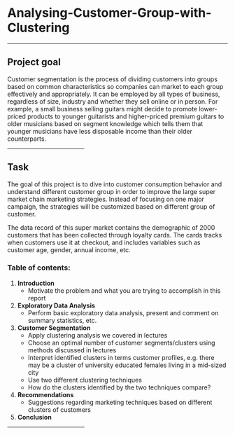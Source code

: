 # Analysing-Customer-Group-with-Clustering

---

## Project goal
Customer segmentation is the process of dividing customers into groups based on common characteristics so companies can market to each group effectively and appropriately. It can be employed by all types of business, regardless of size, industry and whether they sell online or in person. For example, a small business selling guitars might decide to promote lower-priced products to younger guitarists and higher-priced premium guitars to older musicians based on segment knowledge which tells them that younger musicians have less disposable income than their older counterparts.  

<hr style="width:35%;margin-left:0;"> 

## Task
The goal of this project is to dive into customer consumption behavior and understand different customer group in order to improve the large super market chain marketing strategies. Instead of focusing on one major campaign, the strategies will be customized based on different group of customer.

The data record of this super market contains the demographic of 2000 customers that has been collected through loyalty cards. The cards tracks when customers use it at checkout, and includes variables such as customer age, gender, annual income, etc. 

### Table of contents:

1. **Introduction** 
    - Motivate the problem and what you are trying to accomplish in this report
2. **Exploratory Data Analysis**
    - Perform basic exploratory data analysis, present and comment on summary statistics, etc.
3. **Customer Segmentation**
    - Apply clustering analysis we covered in lectures
    - Choose an optimal number of customer segments/clusters using methods discussed in lectures
    - Interpret identified clusters in terms customer profiles, e.g. there may be a cluster of university educated females living in a mid-sized city
    - Use two different clustering techniques
    - How do the clusters identified by the two techniques compare?
4. **Recommendations** 
    - Suggestions regarding marketing techniques based on different clusters of customers 
5. **Conclusion** 


<hr style="width:35%;margin-left:0;"> 
